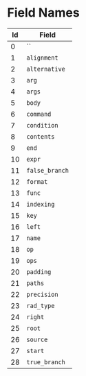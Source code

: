 # Field Names

|  Id | Field                                    |
|-----|------------------------------------------|
|   0 | ``                                       |
|   1 | `alignment`                              |
|   2 | `alternative`                            |
|   3 | `arg`                                    |
|   4 | `args`                                   |
|   5 | `body`                                   |
|   6 | `command`                                |
|   7 | `condition`                              |
|   8 | `contents`                               |
|   9 | `end`                                    |
|  10 | `expr`                                   |
|  11 | `false_branch`                           |
|  12 | `format`                                 |
|  13 | `func`                                   |
|  14 | `indexing`                               |
|  15 | `key`                                    |
|  16 | `left`                                   |
|  17 | `name`                                   |
|  18 | `op`                                     |
|  19 | `ops`                                    |
|  20 | `padding`                                |
|  21 | `paths`                                  |
|  22 | `precision`                              |
|  23 | `rad_type`                               |
|  24 | `right`                                  |
|  25 | `root`                                   |
|  26 | `source`                                 |
|  27 | `start`                                  |
|  28 | `true_branch`                            |
